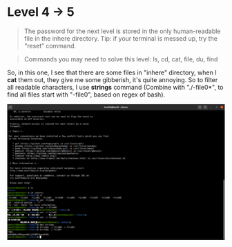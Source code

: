 # Level 4 -> 5
> The password for the next level is stored in the only human-readable file in the inhere directory. Tip: if your terminal is messed up, try the “reset” command.

> Commands you may need to solve this level: ls, cd, cat, file, du, find

So, in this one, I see that there are some files in "inhere" directory, when I **cat** them out, they give me some gibberish, it's quite annoying. So to filter
all readable characters, I use **strings** command (Combine with "./-file0*", to find all files start with "-file0", based on regex of bash).

![Sol](https://github.com/HenryNg101/ctf-write-ups/blob/main/Over_the_wire/Bandit/Level%204%20-%3E%205/Images/0.png)
